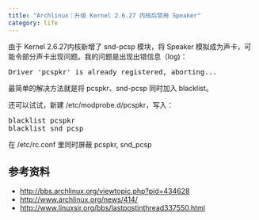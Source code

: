 ```yaml
---
title: "Archlinux：升级 Kernel 2.6.27 内核后禁用 Speaker"
category: life
---
```


<p>由于 Kernel 2.6.27内核新增了 snd-pcsp 模块，将 Speaker 模拟成为声卡，可能令部分声卡出现问题。我的问题是出现出错信息（log)：</p>
<pre class="quote">
Driver 'pcspkr' is already registered, aborting...
</pre>

<p>最简单的解决方法就是将 pcspkr、snd-pcsp 同时加入 blacklist。</p>

<p>还可以试试，新建 /etc/modprobe.d/pcspkr，写入：</p>

<pre class="quote">
blacklist pcspkr
blacklist snd_pcsp
</pre>

<p>在 /etc/rc.conf 里同时屏蔽 pcspkr, snd_pcsp </p>
               
<h2>参考资料</h2>
<ul>
   <li><a href="http://bbs.archlinux.org/viewtopic.php?pid=434628">http://bbs.archlinux.org/viewtopic.php?pid=434628</a></li>
   <li><a href="http://www.archlinux.org/news/414/">http://www.archlinux.org/news/414/</a></li>
   <li><a href="http://www.linuxsir.org/bbs/lastpostinthread337550.html">http://www.linuxsir.org/bbs/lastpostinthread337550.html</a></li>
</ul>
